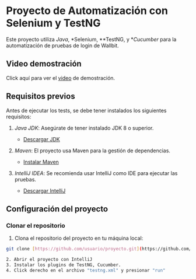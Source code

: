 # Proyecto de Automatización con Selenium y TestNG
Este proyecto utiliza *Java*, *Selenium, **TestNG, y **Cucumber* para la automatización de pruebas de login de Wallbit.

## Video demostración
Click aquí para ver el [video](https://www.loom.com/share/9e2457c7f0ca4369b9bfdc95f342e30b?sid=18ba4cf7-e94c-40de-bff0-43f3c480edfe) de demostración.

## Requisitos previos

Antes de ejecutar los tests, se debe tener instalados los siguientes requisitos:

1. *Java JDK*: Asegúrate de tener instalado JDK 8 o superior.
   - [Descargar JDK](https://www.oracle.com/java/technologies/javase-downloads.html)

2. *Maven*: El proyecto usa Maven para la gestión de dependencias.
   - [Instalar Maven](https://maven.apache.org/install.html)

3. *IntelliJ IDEA*: Se recomienda usar IntelliJ como IDE para ejecutar las pruebas.
   - [Descargar IntelliJ](https://www.jetbrains.com/idea/download/)

## Configuración del proyecto

### Clonar el repositorio

1. Clona el repositorio del proyecto en tu máquina local:

```bash
git clone [https://github.com/usuario/proyecto.git](https://github.com/memocayar/tecnica)

2. Abrir el proyecto con IntelliJ
3. Instalar los plugins de TestNG, Cucumber.
4. Click derecho en el archivo "testng.xml" y presionar "run"
